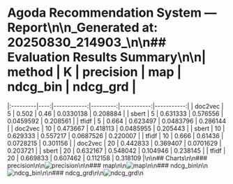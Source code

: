 # Agoda Recommendation System — Report\n\n_Generated at: 20250830_214903_\n\n## Evaluation Results Summary\n\n| method   |   K |   precision |      map |   ndcg_bin |   ndcg_grd |
|:---------|----:|------------:|---------:|-----------:|-----------:|
| doc2vec  |   5 |    0.502    | 0.46     |  0.0330138 |   0.208884 |
| sbert    |   5 |    0.631333 | 0.576556 |  0.0459592 |   0.208561 |
| tfidf    |   5 |    0.664    | 0.623497 |  0.0483796 |   0.286144 |
| doc2vec  |  10 |    0.473667 | 0.418113 |  0.0485955 |   0.205443 |
| sbert    |  10 |    0.629333 | 0.557217 |  0.0687526 |   0.220007 |
| tfidf    |  10 |    0.666    | 0.61436  |  0.0728215 |   0.301156 |
| doc2vec  |  20 |    0.442833 | 0.369407 |  0.0701629 |   0.203721 |
| sbert    |  20 |    0.632167 | 0.548042 |  0.104946  |   0.238145 |
| tfidf    |  20 |    0.669833 | 0.607462 |  0.112158  |   0.318109 |\n\n## Charts\n\n### precision\n\n![precision](plots/precision.png)\n\n### map\n\n![map](plots/map.png)\n\n### ndcg_bin\n\n![ndcg_bin](plots/ndcg_bin.png)\n\n### ndcg_grd\n\n![ndcg_grd](plots/ndcg_grd.png)\n